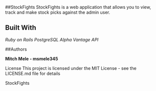 ##StockFights
StockFights is a web application that allows you to view, track and make stock picks against the admin user.

## Built With
*Ruby on Rails*
*PostgreSQL*
*Alpha Vantage API*


##Authors

**Mitch Mele - msmele345**

License
This project is licensed under the MIT License - see the LICENSE.md file for details

StockFights
